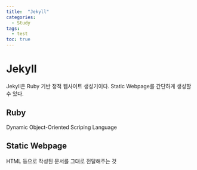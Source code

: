 ```yaml
---
title:  "Jekyll"
categories: 
  - Study
tags:
  - test
toc: true
---
```


# Jekyll
Jekyll은 Ruby 기반 정적 웹사이트 생성기이다. Static Webpage를 간단하게 생성할 수 있다.

## Ruby
Dynamic Object-Oriented Scriping Language

## Static Webpage
HTML 등으로 작성된 문서를 그대로 전달해주는 것